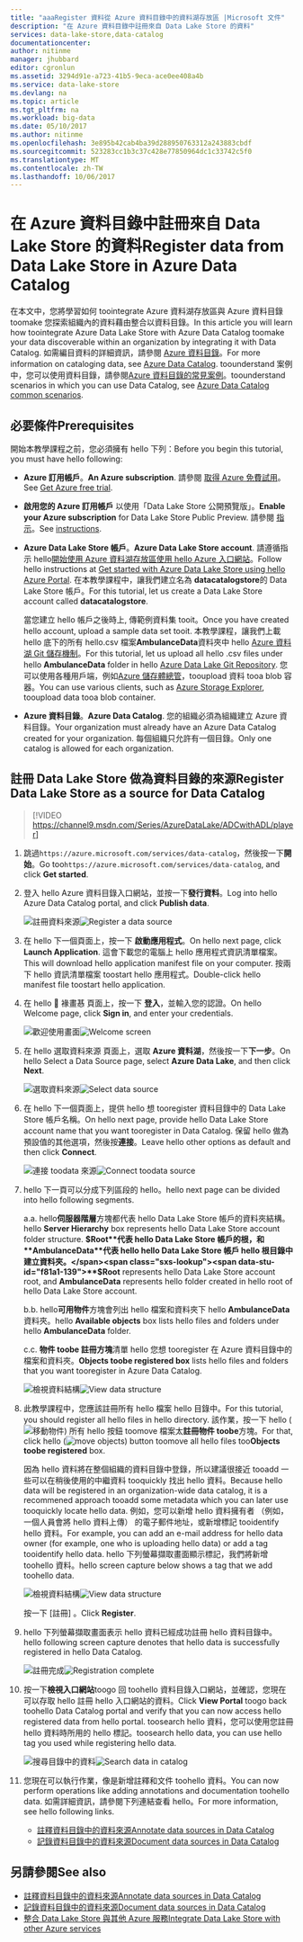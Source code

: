 ```yaml
---
title: "aaaRegister 資料從 Azure 資料目錄中的資料湖存放區 |Microsoft 文件"
description: "在 Azure 資料目錄中註冊來自 Data Lake Store 的資料"
services: data-lake-store,data-catalog
documentationcenter: 
author: nitinme
manager: jhubbard
editor: cgronlun
ms.assetid: 3294d91e-a723-41b5-9eca-ace0ee408a4b
ms.service: data-lake-store
ms.devlang: na
ms.topic: article
ms.tgt_pltfrm: na
ms.workload: big-data
ms.date: 05/10/2017
ms.author: nitinme
ms.openlocfilehash: 3e895b42cab4ba39d288950763312a243883cbdf
ms.sourcegitcommit: 523283cc1b3c37c428e77850964dc1c33742c5f0
ms.translationtype: MT
ms.contentlocale: zh-TW
ms.lasthandoff: 10/06/2017
---
```

# <a name="register-data-from-data-lake-store-in-azure-data-catalog"></a><span data-ttu-id="f81a1-103">在 Azure 資料目錄中註冊來自 Data Lake Store 的資料</span><span class="sxs-lookup"><span data-stu-id="f81a1-103">Register data from Data Lake Store in Azure Data Catalog</span></span>
<span data-ttu-id="f81a1-104">在本文中，您將學習如何 toointegrate Azure 資料湖存放區與 Azure 資料目錄 toomake 您探索組織內的資料藉由整合以資料目錄。</span><span class="sxs-lookup"><span data-stu-id="f81a1-104">In this article you will learn how toointegrate Azure Data Lake Store with Azure Data Catalog toomake your data discoverable within an organization by integrating it with Data Catalog.</span></span> <span data-ttu-id="f81a1-105">如需編目資料的詳細資訊，請參閱 [Azure 資料目錄](../data-catalog/data-catalog-what-is-data-catalog.md)。</span><span class="sxs-lookup"><span data-stu-id="f81a1-105">For more information on cataloging data, see [Azure Data Catalog](../data-catalog/data-catalog-what-is-data-catalog.md).</span></span> <span data-ttu-id="f81a1-106">toounderstand 案例中，您可以使用資料目錄，請參閱[Azure 資料目錄的常見案例](../data-catalog/data-catalog-common-scenarios.md)。</span><span class="sxs-lookup"><span data-stu-id="f81a1-106">toounderstand scenarios in which you can use Data Catalog, see [Azure Data Catalog common scenarios](../data-catalog/data-catalog-common-scenarios.md).</span></span>

## <a name="prerequisites"></a><span data-ttu-id="f81a1-107">必要條件</span><span class="sxs-lookup"><span data-stu-id="f81a1-107">Prerequisites</span></span>
<span data-ttu-id="f81a1-108">開始本教學課程之前，您必須擁有 hello 下列：</span><span class="sxs-lookup"><span data-stu-id="f81a1-108">Before you begin this tutorial, you must have hello following:</span></span>

* <span data-ttu-id="f81a1-109">**Azure 訂用帳戶**。</span><span class="sxs-lookup"><span data-stu-id="f81a1-109">**An Azure subscription**.</span></span> <span data-ttu-id="f81a1-110">請參閱 [取得 Azure 免費試用](https://azure.microsoft.com/pricing/free-trial/)。</span><span class="sxs-lookup"><span data-stu-id="f81a1-110">See [Get Azure free trial](https://azure.microsoft.com/pricing/free-trial/).</span></span>
* <span data-ttu-id="f81a1-111">**啟用您的 Azure 訂用帳戶** 以使用「Data Lake Store 公開預覽版」。</span><span class="sxs-lookup"><span data-stu-id="f81a1-111">**Enable your Azure subscription** for Data Lake Store Public Preview.</span></span> <span data-ttu-id="f81a1-112">請參閱 [指示](data-lake-store-get-started-portal.md)。</span><span class="sxs-lookup"><span data-stu-id="f81a1-112">See [instructions](data-lake-store-get-started-portal.md).</span></span>
* <span data-ttu-id="f81a1-113">**Azure Data Lake Store 帳戶**。</span><span class="sxs-lookup"><span data-stu-id="f81a1-113">**Azure Data Lake Store account**.</span></span> <span data-ttu-id="f81a1-114">請遵循指示 hello[開始使用 Azure 資料湖存放區使用 hello Azure 入口網站](data-lake-store-get-started-portal.md)。</span><span class="sxs-lookup"><span data-stu-id="f81a1-114">Follow hello instructions at [Get started with Azure Data Lake Store using hello Azure Portal](data-lake-store-get-started-portal.md).</span></span> <span data-ttu-id="f81a1-115">在本教學課程中，讓我們建立名為 **datacatalogstore**的 Data Lake Store 帳戶。</span><span class="sxs-lookup"><span data-stu-id="f81a1-115">For this tutorial, let us create a Data Lake Store account called **datacatalogstore**.</span></span>

    <span data-ttu-id="f81a1-116">當您建立 hello 帳戶之後時上, 傳範例資料集 tooit。</span><span class="sxs-lookup"><span data-stu-id="f81a1-116">Once you have created hello account, upload a sample data set tooit.</span></span> <span data-ttu-id="f81a1-117">本教學課程，讓我們上載 hello 底下的所有 hello.csv 檔案**AmbulanceData**資料夾中 hello [Azure 資料湖 Git 儲存機制](https://github.com/Azure/usql/tree/master/Examples/Samples/Data/AmbulanceData/)。</span><span class="sxs-lookup"><span data-stu-id="f81a1-117">For this tutorial, let us upload all hello .csv files under hello **AmbulanceData** folder in hello [Azure Data Lake Git Repository](https://github.com/Azure/usql/tree/master/Examples/Samples/Data/AmbulanceData/).</span></span> <span data-ttu-id="f81a1-118">您可以使用各種用戶端，例如[Azure 儲存體總管](http://storageexplorer.com/)，tooupload 資料 tooa blob 容器。</span><span class="sxs-lookup"><span data-stu-id="f81a1-118">You can use various clients, such as [Azure Storage Explorer](http://storageexplorer.com/), tooupload data tooa blob container.</span></span>
* <span data-ttu-id="f81a1-119">**Azure 資料目錄**。</span><span class="sxs-lookup"><span data-stu-id="f81a1-119">**Azure Data Catalog**.</span></span> <span data-ttu-id="f81a1-120">您的組織必須為組織建立 Azure 資料目錄。</span><span class="sxs-lookup"><span data-stu-id="f81a1-120">Your organization must already have an Azure Data Catalog created for your organization.</span></span> <span data-ttu-id="f81a1-121">每個組織只允許有一個目錄。</span><span class="sxs-lookup"><span data-stu-id="f81a1-121">Only one catalog is allowed for each organization.</span></span>

## <a name="register-data-lake-store-as-a-source-for-data-catalog"></a><span data-ttu-id="f81a1-122">註冊 Data Lake Store 做為資料目錄的來源</span><span class="sxs-lookup"><span data-stu-id="f81a1-122">Register Data Lake Store as a source for Data Catalog</span></span>

> [!VIDEO https://channel9.msdn.com/Series/AzureDataLake/ADCwithADL/player]

1. <span data-ttu-id="f81a1-123">跳過`https://azure.microsoft.com/services/data-catalog`，然後按一下**開始**。</span><span class="sxs-lookup"><span data-stu-id="f81a1-123">Go too`https://azure.microsoft.com/services/data-catalog`, and click **Get started**.</span></span>
2. <span data-ttu-id="f81a1-124">登入 hello Azure 資料目錄入口網站，並按一下**發行資料**。</span><span class="sxs-lookup"><span data-stu-id="f81a1-124">Log into hello Azure Data Catalog portal, and click **Publish data**.</span></span>

    <span data-ttu-id="f81a1-125">![註冊資料來源](./media/data-lake-store-with-data-catalog/register-data-source.png "註冊資料來源")</span><span class="sxs-lookup"><span data-stu-id="f81a1-125">![Register a data source](./media/data-lake-store-with-data-catalog/register-data-source.png "Register a data source")</span></span>
3. <span data-ttu-id="f81a1-126">在 hello 下一個頁面上，按一下 **啟動應用程式**。</span><span class="sxs-lookup"><span data-stu-id="f81a1-126">On hello next page, click **Launch Application**.</span></span> <span data-ttu-id="f81a1-127">這會下載您的電腦上 hello 應用程式資訊清單檔案。</span><span class="sxs-lookup"><span data-stu-id="f81a1-127">This will download hello application manifest file on your computer.</span></span> <span data-ttu-id="f81a1-128">按兩下 hello 資訊清單檔案 toostart hello 應用程式。</span><span class="sxs-lookup"><span data-stu-id="f81a1-128">Double-click hello manifest file toostart hello application.</span></span>
4. <span data-ttu-id="f81a1-129">在 hello  褖畫惎 頁面上，按一下 **登入**，並輸入您的認證。</span><span class="sxs-lookup"><span data-stu-id="f81a1-129">On hello Welcome page, click **Sign in**, and enter your credentials.</span></span>

    <span data-ttu-id="f81a1-130">![歡迎使用畫面](./media/data-lake-store-with-data-catalog/welcome.screen.png "歡迎使用畫面")</span><span class="sxs-lookup"><span data-stu-id="f81a1-130">![Welcome screen](./media/data-lake-store-with-data-catalog/welcome.screen.png "Welcome screen")</span></span>
5. <span data-ttu-id="f81a1-131">在 hello 選取資料來源 頁面上，選取  **Azure 資料湖**，然後按一下**下一步**。</span><span class="sxs-lookup"><span data-stu-id="f81a1-131">On hello Select a Data Source page, select **Azure Data Lake**, and then click **Next**.</span></span>

    <span data-ttu-id="f81a1-132">![選取資料來源](./media/data-lake-store-with-data-catalog/select-source.png "選取資料來源")</span><span class="sxs-lookup"><span data-stu-id="f81a1-132">![Select data source](./media/data-lake-store-with-data-catalog/select-source.png "Select data source")</span></span>
6. <span data-ttu-id="f81a1-133">在 hello 下一個頁面上，提供 hello 想 tooregister 資料目錄中的 Data Lake Store 帳戶名稱。</span><span class="sxs-lookup"><span data-stu-id="f81a1-133">On hello next page, provide hello Data Lake Store account name that you want tooregister in Data Catalog.</span></span> <span data-ttu-id="f81a1-134">保留 hello 做為預設值的其他選項，然後按**連接**。</span><span class="sxs-lookup"><span data-stu-id="f81a1-134">Leave hello other options as default and then click **Connect**.</span></span>

    <span data-ttu-id="f81a1-135">![連接 toodata 來源](./media/data-lake-store-with-data-catalog/connect-to-source.png "連接 toodata 來源")</span><span class="sxs-lookup"><span data-stu-id="f81a1-135">![Connect toodata source](./media/data-lake-store-with-data-catalog/connect-to-source.png "Connect toodata source")</span></span>
7. <span data-ttu-id="f81a1-136">hello 下一頁可以分成下列區段的 hello。</span><span class="sxs-lookup"><span data-stu-id="f81a1-136">hello next page can be divided into hello following segments.</span></span>

    <span data-ttu-id="f81a1-137">a.</span><span class="sxs-lookup"><span data-stu-id="f81a1-137">a.</span></span> <span data-ttu-id="f81a1-138">hello**伺服器階層**方塊都代表 hello Data Lake Store 帳戶的資料夾結構。</span><span class="sxs-lookup"><span data-stu-id="f81a1-138">hello **Server Hierarchy** box represents hello Data Lake Store account folder structure.</span></span> <span data-ttu-id="f81a1-139">**$Root**代表 hello Data Lake Store 帳戶的根，和**AmbulanceData**代表 hello hello Data Lake Store 帳戶 hello 根目錄中建立資料夾。</span><span class="sxs-lookup"><span data-stu-id="f81a1-139">**$Root** represents hello Data Lake Store account root, and **AmbulanceData** represents hello folder created in hello root of hello Data Lake Store account.</span></span>

    <span data-ttu-id="f81a1-140">b.</span><span class="sxs-lookup"><span data-stu-id="f81a1-140">b.</span></span> <span data-ttu-id="f81a1-141">hello**可用物件**方塊會列出 hello 檔案和資料夾下 hello **AmbulanceData**資料夾。</span><span class="sxs-lookup"><span data-stu-id="f81a1-141">hello **Available objects** box lists hello files and folders under hello **AmbulanceData** folder.</span></span>

    <span data-ttu-id="f81a1-142">c.</span><span class="sxs-lookup"><span data-stu-id="f81a1-142">c.</span></span> <span data-ttu-id="f81a1-143">**物件 toobe 註冊方塊**清單 hello 您想 tooregister 在 Azure 資料目錄中的檔案和資料夾。</span><span class="sxs-lookup"><span data-stu-id="f81a1-143">**Objects toobe registered box** lists hello files and folders that you want tooregister in Azure Data Catalog.</span></span>

    <span data-ttu-id="f81a1-144">![檢視資料結構](./media/data-lake-store-with-data-catalog/view-data-structure.png "檢視資料結構")</span><span class="sxs-lookup"><span data-stu-id="f81a1-144">![View data structure](./media/data-lake-store-with-data-catalog/view-data-structure.png "View data structure")</span></span>
8. <span data-ttu-id="f81a1-145">此教學課程中，您應該註冊所有 hello 檔案 hello 目錄中。</span><span class="sxs-lookup"><span data-stu-id="f81a1-145">For this tutorial, you should register all hello files in hello directory.</span></span> <span data-ttu-id="f81a1-146">該作業，按一下 hello (![移動物件](./media/data-lake-store-with-data-catalog/move-objects.png "移動物件")) 所有 hello 按鈕 toomove 檔案太**註冊物件 toobe**方塊。</span><span class="sxs-lookup"><span data-stu-id="f81a1-146">For that, click hello (![move objects](./media/data-lake-store-with-data-catalog/move-objects.png "Move objects")) button toomove all hello files too**Objects toobe registered** box.</span></span>

    <span data-ttu-id="f81a1-147">因為 hello 資料將在整個組織的資料目錄中登錄，所以建議很接近 tooadd 一些可以在稍後使用的中繼資料 tooquickly 找出 hello 資料。</span><span class="sxs-lookup"><span data-stu-id="f81a1-147">Because hello data will be registered in an organization-wide data catalog, it is a recommened approach tooadd some metadata which you can later use tooquickly locate hello data.</span></span> <span data-ttu-id="f81a1-148">例如，您可以新增 hello 資料擁有者 （例如，一個人員會將 hello 資料上傳） 的電子郵件地址，或新增標記 tooidentify hello 資料。</span><span class="sxs-lookup"><span data-stu-id="f81a1-148">For example, you can add an e-mail address for hello data owner (for example, one who is uploading hello data) or add a tag tooidentify hello data.</span></span> <span data-ttu-id="f81a1-149">hello 下列螢幕擷取畫面顯示標記，我們將新增 toohello 資料。</span><span class="sxs-lookup"><span data-stu-id="f81a1-149">hello screen capture below shows a tag that we add toohello data.</span></span>

    <span data-ttu-id="f81a1-150">![檢視資料結構](./media/data-lake-store-with-data-catalog/view-selected-data-structure.png "檢視資料結構")</span><span class="sxs-lookup"><span data-stu-id="f81a1-150">![View data structure](./media/data-lake-store-with-data-catalog/view-selected-data-structure.png "View data structure")</span></span>

    <span data-ttu-id="f81a1-151">按一下 [註冊] 。</span><span class="sxs-lookup"><span data-stu-id="f81a1-151">Click **Register**.</span></span>
9. <span data-ttu-id="f81a1-152">hello 下列螢幕擷取畫面表示 hello 資料已經成功註冊 hello 資料目錄中。</span><span class="sxs-lookup"><span data-stu-id="f81a1-152">hello following screen capture denotes that hello data is successfully registered in hello Data Catalog.</span></span>

    <span data-ttu-id="f81a1-153">![註冊完成](./media/data-lake-store-with-data-catalog/registration-complete.png "檢視資料結構")</span><span class="sxs-lookup"><span data-stu-id="f81a1-153">![Registration complete](./media/data-lake-store-with-data-catalog/registration-complete.png "View data structure")</span></span>
10. <span data-ttu-id="f81a1-154">按一下**檢視入口網站**toogo 回 toohello 資料目錄入口網站，並確認，您現在可以存取 hello 註冊 hello 入口網站的資料。</span><span class="sxs-lookup"><span data-stu-id="f81a1-154">Click **View Portal** toogo back toohello Data Catalog portal and verify that you can now access hello registered data from hello portal.</span></span> <span data-ttu-id="f81a1-155">toosearch hello 資料，您可以使用您註冊 hello 資料時所用的 hello 標記。</span><span class="sxs-lookup"><span data-stu-id="f81a1-155">toosearch hello data, you can use hello tag you used while registering hello data.</span></span>

     <span data-ttu-id="f81a1-156">![搜尋目錄中的資料](./media/data-lake-store-with-data-catalog/search-data-in-catalog.png "搜尋目錄中的資料")</span><span class="sxs-lookup"><span data-stu-id="f81a1-156">![Search data in catalog](./media/data-lake-store-with-data-catalog/search-data-in-catalog.png "Search data in catalog")</span></span>
11. <span data-ttu-id="f81a1-157">您現在可以執行作業，像是新增註釋和文件 toohello 資料。</span><span class="sxs-lookup"><span data-stu-id="f81a1-157">You can now perform operations like adding annotations and documentation toohello data.</span></span> <span data-ttu-id="f81a1-158">如需詳細資訊，請參閱下列連結查看 hello。</span><span class="sxs-lookup"><span data-stu-id="f81a1-158">For more information, see hello following links.</span></span>

    * [<span data-ttu-id="f81a1-159">註釋資料目錄中的資料來源</span><span class="sxs-lookup"><span data-stu-id="f81a1-159">Annotate data sources in Data Catalog</span></span>](../data-catalog/data-catalog-how-to-annotate.md)
    * [<span data-ttu-id="f81a1-160">記錄資料目錄中的資料來源</span><span class="sxs-lookup"><span data-stu-id="f81a1-160">Document data sources in Data Catalog</span></span>](../data-catalog/data-catalog-how-to-documentation.md)

## <a name="see-also"></a><span data-ttu-id="f81a1-161">另請參閱</span><span class="sxs-lookup"><span data-stu-id="f81a1-161">See also</span></span>
* [<span data-ttu-id="f81a1-162">註釋資料目錄中的資料來源</span><span class="sxs-lookup"><span data-stu-id="f81a1-162">Annotate data sources in Data Catalog</span></span>](../data-catalog/data-catalog-how-to-annotate.md)
* [<span data-ttu-id="f81a1-163">記錄資料目錄中的資料來源</span><span class="sxs-lookup"><span data-stu-id="f81a1-163">Document data sources in Data Catalog</span></span>](../data-catalog/data-catalog-how-to-documentation.md)
* [<span data-ttu-id="f81a1-164">整合 Data Lake Store 與其他 Azure 服務</span><span class="sxs-lookup"><span data-stu-id="f81a1-164">Integrate Data Lake Store with other Azure services</span></span>](data-lake-store-integrate-with-other-services.md)
